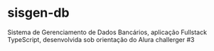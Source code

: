 # sisgen-db
Sistema de Gerenciamento de Dados Bancários, aplicação Fullstack TypeScript, desenvolvida sob orientação do Alura challerger #3
